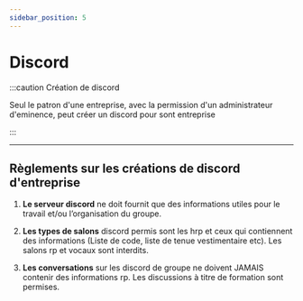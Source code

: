 ```yaml
---
sidebar_position: 5
---
```


# Discord

:::caution Création de discord

Seul le patron d'une entreprise, avec la permission d'un administrateur d'eminence, peut créer un discord pour sont entreprise

:::

--- 

## Règlements sur les créations de discord d'entreprise

1. **Le serveur discord** ne doit fournit que des informations utiles pour le travail et/ou l’organisation du groupe.

2. **Les types de salons** discord permis sont les hrp et ceux qui contiennent des informations (Liste de code, liste de tenue vestimentaire etc). Les salons rp et vocaux sont interdits.

3. **Les conversations** sur les discord de groupe ne doivent JAMAIS contenir des informations rp. Les discussions à titre de formation sont permises.



